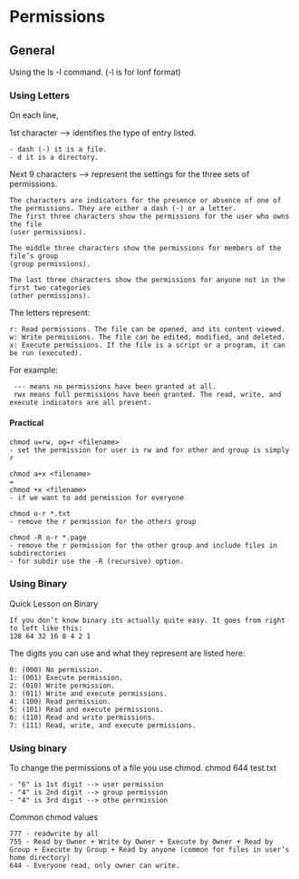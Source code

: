 # Permissions
## General
Using the ls -l command. (-l is for lonf format)


### Using Letters
On each line, 

1st character —> identifies the type of entry listed. 
```
- dash (-) it is a file. 
- d it is a directory.
```

Next 9 characters —> represent the settings for the three sets of permissions.
```
The characters are indicators for the presence or absence of one of the permissions. They are either a dash (-) or a letter.
The first three characters show the permissions for the user who owns the file 
(user permissions).

The middle three characters show the permissions for members of the file’s group 
(group permissions).

The last three characters show the permissions for anyone not in the first two categories
(other permissions).
```

The letters represent:
```
r: Read permissions. The file can be opened, and its content viewed.
w: Write permissions. The file can be edited, modified, and deleted.
x: Execute permissions. If the file is a script or a program, it can be run (executed).
```

For example:
```
 --- means no permissions have been granted at all.
 rwx means full permissions have been granted. The read, write, and execute indicators are all present.
```
#### Practical
```
chmod u=rw, og=r <filename>
- set the permission for user is rw and for other and group is simply r
```
```
chmod a+x <filename>
=
chmod +x <filename>
- if we want to add permission for everyone
```
```
chmod o-r *.txt
- remove the r permission for the others group
```
```
chmod -R o-r *.page
- remove the r permission for the other group and include files in subdirectories
- for subdir use the -R (recursive) option.
```

### Using Binary
Quick Lesson on Binary
```
If you don’t know binary its actually quite easy. It goes from right to left like this:
128 64 32 16 8 4 2 1
```

The digits you can use and what they represent are listed here:
```
0: (000) No permission.
1: (001) Execute permission.
2: (010) Write permission.
3: (011) Write and execute permissions.
4: (100) Read permission.
5: (101) Read and execute permissions.
6: (110) Read and write permissions.
7: (111) Read, write, and execute permissions.
```

### Using binary
To change the permissions of a file you use chmod.
chmod 644 test.txt
```
- "6" is 1st digit --> user permission
- "4" is 2nd digit --> group permission
- "4" is 3rd digit --> othe perrmission
```

Common chmod values
```
777 - readwrite by all 
755 - Read by Owner + Write by Owner + Execute by Owner + Read by Group + Execute by Group + Read by anyone (common for files in user’s home directory) 
644 - Everyone read, only owner can write.
```
